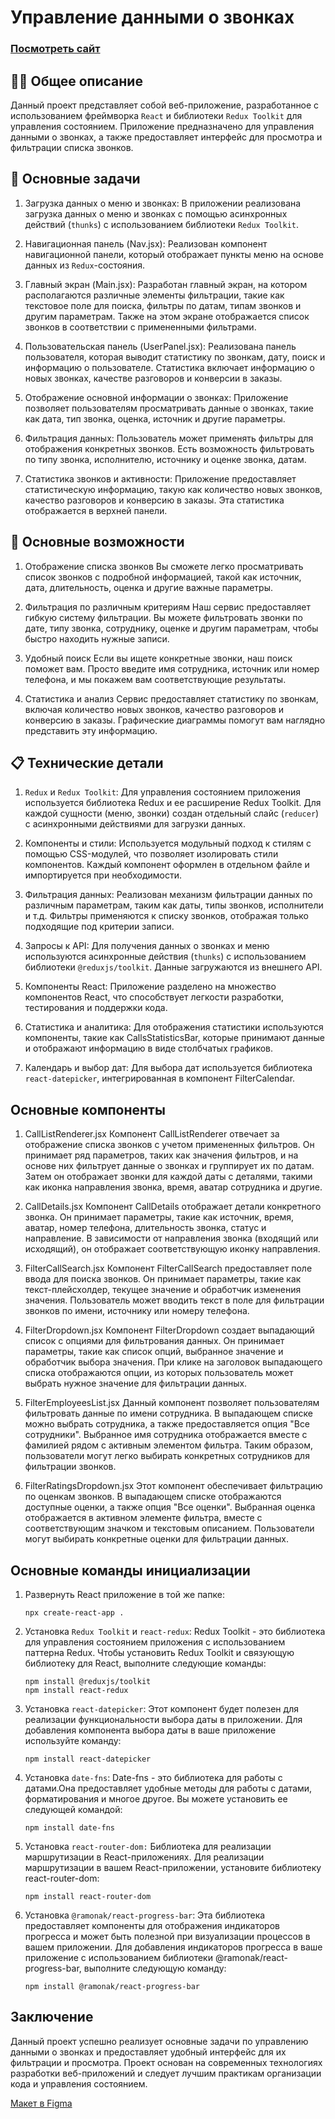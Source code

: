 # Управление данными о звонках

### <a href="https://wcodersv.github.io/skillaIS/">Посмотреть сайт</a>

## 👩‍💻 Общее описание
Данный проект представляет собой веб-приложение, разработанное с использованием фреймворка `React` и библиотеки `Redux Toolkit` для управления состоянием. Приложение предназначено для управления данными о звонках, а также предоставляет интерфейс для просмотра и фильтрации списка звонков.


## 📌 Основные задачи

1. Загрузка данных о меню и звонках: В приложении реализована загрузка данных о меню и звонках с помощью асинхронных действий (`thunks`) с использованием библиотеки `Redux Toolkit`.

2. Навигационная панель (Nav.jsx): Реализован компонент навигационной панели, который отображает пункты меню на основе данных из `Redux`-состояния.

3. Главный экран (Main.jsx): Разработан главный экран, на котором располагаются различные элементы фильтрации, такие как текстовое поле для поиска, фильтры по датам, типам звонков и другим параметрам. Также на этом экране отображается список звонков в соответствии с примененными фильтрами.

4. Пользовательская панель (UserPanel.jsx): Реализована панель пользователя, которая выводит статистику по звонкам, дату, поиск и информацию о пользователе. Статистика включает информацию о новых звонках, качестве разговоров и конверсии в заказы.

5. Отображение основной информации о звонках: Приложение позволяет пользователям просматривать данные о звонках, такие как дата, тип звонка, оценка, источник и другие параметры.

6. Фильтрация данных: Пользователь может применять фильтры для отображения конкретных звонков. Есть возможность фильтровать по типу звонка, исполнителю, источнику и оценке звонка, датам.

7. Статистика звонков и активности: Приложение предоставляет статистическую информацию, такую как количество новых звонков, качество разговоров и конверсию в заказы. Эта статистика отображается в верхней панели.

## 🚀 Основные возможности
1. Отображение списка звонков
Вы сможете легко просматривать список звонков с подробной информацией, такой как источник, дата, длительность, оценка и другие важные параметры.

2. Фильтрация по различным критериям
Наш сервис предоставляет гибкую систему фильтрации. Вы можете фильтровать звонки по дате, типу звонка, сотруднику, оценке и другим параметрам, чтобы быстро находить нужные записи.

3. Удобный поиск
Если вы ищете конкретные звонки, наш поиск поможет вам. Просто введите имя сотрудника, источник или номер телефона, и мы покажем вам соответствующие результаты.

4. Статистика и анализ
Сервис предоставляет статистику по звонкам, включая количество новых звонков, качество разговоров и конверсию в заказы. Графические диаграммы помогут вам наглядно представить эту информацию.


## 📋 Технические детали

1. `Redux` и `Redux Toolkit`: Для управления состоянием приложения используется библиотека Redux и ее расширение Redux Toolkit. Для каждой сущности (меню, звонки) создан отдельный слайс (`reducer`) с асинхронными действиями для загрузки данных.

2. Компоненты и стили: Используется модульный подход к стилям с помощью CSS-модулей, что позволяет изолировать стили компонентов. Каждый компонент оформлен в отдельном файле и импортируется при необходимости.

3. Фильтрация данных: Реализован механизм фильтрации данных по различным параметрам, таким как даты, типы звонков, исполнители и т.д. Фильтры применяются к списку звонков, отображая только подходящие под критерии записи.

4. Запросы к API: Для получения данных о звонках и меню используются асинхронные действия (`thunks`) с использованием библиотеки `@reduxjs/toolkit`. Данные загружаются из внешнего API.

5. Компоненты React: Приложение разделено на множество компонентов React, что способствует легкости разработки, тестирования и поддержки кода.

6. Статистика и аналитика: Для отображения статистики используются компоненты, такие как CallsStatisticsBar, которые принимают данные и отображают информацию в виде столбчатых графиков.

7. Календарь и выбор дат: Для выбора дат используется библиотека `react-datepicker`, интегрированная в компонент FilterCalendar.


## Основные компоненты

1. CallListRenderer.jsx
Компонент CallListRenderer отвечает за отображение списка звонков с учетом примененных фильтров. Он принимает ряд параметров, таких как значения фильтров, и на основе них фильтрует данные о звонках и группирует их по датам. Затем он отображает звонки для каждой даты с деталями, такими как иконка направления звонка, время, аватар сотрудника и другие.

2. CallDetails.jsx
Компонент CallDetails отображает детали конкретного звонка. Он принимает параметры, такие как источник, время, аватар, номер телефона, длительность звонка, статус и направление. В зависимости от направления звонка (входящий или исходящий), он отображает соответствующую иконку направления.

3. FilterCallSearch.jsx
Компонент FilterCallSearch предоставляет поле ввода для поиска звонков. Он принимает параметры, такие как текст-плейсхолдер, текущее значение и обработчик изменения значения. Пользователь может вводить текст в поле для фильтрации звонков по имени, источнику или номеру телефона.

4. FilterDropdown.jsx
Компонент FilterDropdown создает выпадающий список с опциями для фильтрования данных. Он принимает параметры, такие как список опций, выбранное значение и обработчик выбора значения. При клике на заголовок выпадающего списка отображаются опции, из которых пользователь может выбрать нужное значение для фильтрации данных.

5. FilterEmployeesList.jsx
Данный компонент позволяет пользователям фильтровать данные по имени сотрудника. В выпадающем списке можно выбрать сотрудника, а также предоставляется опция "Все сотрудники". Выбранное имя сотрудника отображается вместе с фамилией рядом с активным элементом фильтра. Таким образом, пользователи могут легко выбирать конкретных сотрудников для фильтрации звонков.

6. FilterRatingsDropdown.jsx
Этот компонент обеспечивает фильтрацию по оценкам звонков. В выпадающем списке отображаются доступные оценки, а также опция "Все оценки". Выбранная оценка отображается в активном элементе фильтра, вместе с соответствующим значком и текстовым описанием. Пользователи могут выбирать конкретные оценки для фильтрации данных.


## Основные команды инициализации
1. Развернуть React приложение в той же папке: 
    ```
    npx create-react-app .
    ```
2. Установка `Redux Toolkit` и `react-redux`:
Redux Toolkit - это библиотека для управления состоянием приложения с использованием паттерна Redux. Чтобы установить Redux Toolkit и связующую библиотеку для React, выполните следующие команды:
    ```
    npm install @reduxjs/toolkit
    npm install react-redux
    ```
3. Установка `react-datepicker`:
Этот компонент будет полезен для реализации функциональности выбора даты в приложении. Для добавления компонента выбора даты в ваше приложение используйте команду:
    ```
    npm install react-datepicker
    ```
4. Установка `date-fns`: 
Date-fns - это библиотека для работы с датами.Она предоставляет удобные методы для работы с датами, форматирования и многое другое. Вы можете установить ее следующей командой:
    ```
    npm install date-fns
    ```
5. Установка `react-router-dom:`
Библиотека для реализации маршрутизации в React-приложениях. Для реализации маршрутизации в вашем React-приложении, установите библиотеку react-router-dom:
    ```
    npm install react-router-dom
    ```
6. Установка `@ramonak/react-progress-bar`:
Эта библиотека предоставляет компоненты для отображения индикаторов прогресса и может быть полезной при визуализации процессов в вашем приложении. Для добавления индикаторов прогресса в ваше приложение с использованием библиотеки @ramonak/react-progress-bar, выполните следующую команду:
    ```
    npm install @ramonak/react-progress-bar
    ```


## Заключение

Данный проект успешно реализует основные задачи по управлению данными о звонках и предоставляет удобный интерфейс для их фильтрации и просмотра. Проект основан на современных технологиях разработки веб-приложений и следует лучшим практикам организации кода и управления состоянием.


<p><a href="https://www.figma.com/file/ZMa8t9WrBvtwL2rigfrKHS/Test-task-for-the-developer-2023?node-id=0%3A1&mode=dev">Макет в Figma</a></p>